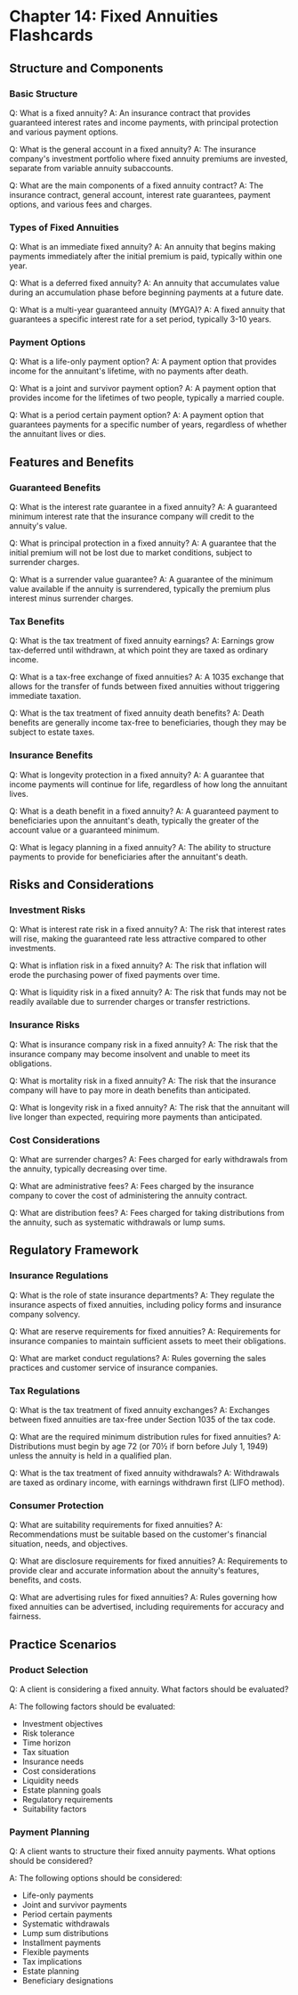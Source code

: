 # Chapter 14: Fixed Annuities Flashcards

## Structure and Components

### Basic Structure
Q: What is a fixed annuity?
A: An insurance contract that provides guaranteed interest rates and income payments, with principal protection and various payment options.

Q: What is the general account in a fixed annuity?
A: The insurance company's investment portfolio where fixed annuity premiums are invested, separate from variable annuity subaccounts.

Q: What are the main components of a fixed annuity contract?
A: The insurance contract, general account, interest rate guarantees, payment options, and various fees and charges.

### Types of Fixed Annuities
Q: What is an immediate fixed annuity?
A: An annuity that begins making payments immediately after the initial premium is paid, typically within one year.

Q: What is a deferred fixed annuity?
A: An annuity that accumulates value during an accumulation phase before beginning payments at a future date.

Q: What is a multi-year guaranteed annuity (MYGA)?
A: A fixed annuity that guarantees a specific interest rate for a set period, typically 3-10 years.

### Payment Options
Q: What is a life-only payment option?
A: A payment option that provides income for the annuitant's lifetime, with no payments after death.

Q: What is a joint and survivor payment option?
A: A payment option that provides income for the lifetimes of two people, typically a married couple.

Q: What is a period certain payment option?
A: A payment option that guarantees payments for a specific number of years, regardless of whether the annuitant lives or dies.

## Features and Benefits

### Guaranteed Benefits
Q: What is the interest rate guarantee in a fixed annuity?
A: A guaranteed minimum interest rate that the insurance company will credit to the annuity's value.

Q: What is principal protection in a fixed annuity?
A: A guarantee that the initial premium will not be lost due to market conditions, subject to surrender charges.

Q: What is a surrender value guarantee?
A: A guarantee of the minimum value available if the annuity is surrendered, typically the premium plus interest minus surrender charges.

### Tax Benefits
Q: What is the tax treatment of fixed annuity earnings?
A: Earnings grow tax-deferred until withdrawn, at which point they are taxed as ordinary income.

Q: What is a tax-free exchange of fixed annuities?
A: A 1035 exchange that allows for the transfer of funds between fixed annuities without triggering immediate taxation.

Q: What is the tax treatment of fixed annuity death benefits?
A: Death benefits are generally income tax-free to beneficiaries, though they may be subject to estate taxes.

### Insurance Benefits
Q: What is longevity protection in a fixed annuity?
A: A guarantee that income payments will continue for life, regardless of how long the annuitant lives.

Q: What is a death benefit in a fixed annuity?
A: A guaranteed payment to beneficiaries upon the annuitant's death, typically the greater of the account value or a guaranteed minimum.

Q: What is legacy planning in a fixed annuity?
A: The ability to structure payments to provide for beneficiaries after the annuitant's death.

## Risks and Considerations

### Investment Risks
Q: What is interest rate risk in a fixed annuity?
A: The risk that interest rates will rise, making the guaranteed rate less attractive compared to other investments.

Q: What is inflation risk in a fixed annuity?
A: The risk that inflation will erode the purchasing power of fixed payments over time.

Q: What is liquidity risk in a fixed annuity?
A: The risk that funds may not be readily available due to surrender charges or transfer restrictions.

### Insurance Risks
Q: What is insurance company risk in a fixed annuity?
A: The risk that the insurance company may become insolvent and unable to meet its obligations.

Q: What is mortality risk in a fixed annuity?
A: The risk that the insurance company will have to pay more in death benefits than anticipated.

Q: What is longevity risk in a fixed annuity?
A: The risk that the annuitant will live longer than expected, requiring more payments than anticipated.

### Cost Considerations
Q: What are surrender charges?
A: Fees charged for early withdrawals from the annuity, typically decreasing over time.

Q: What are administrative fees?
A: Fees charged by the insurance company to cover the cost of administering the annuity contract.

Q: What are distribution fees?
A: Fees charged for taking distributions from the annuity, such as systematic withdrawals or lump sums.

## Regulatory Framework

### Insurance Regulations
Q: What is the role of state insurance departments?
A: They regulate the insurance aspects of fixed annuities, including policy forms and insurance company solvency.

Q: What are reserve requirements for fixed annuities?
A: Requirements for insurance companies to maintain sufficient assets to meet their obligations.

Q: What are market conduct regulations?
A: Rules governing the sales practices and customer service of insurance companies.

### Tax Regulations
Q: What is the tax treatment of fixed annuity exchanges?
A: Exchanges between fixed annuities are tax-free under Section 1035 of the tax code.

Q: What are the required minimum distribution rules for fixed annuities?
A: Distributions must begin by age 72 (or 70½ if born before July 1, 1949) unless the annuity is held in a qualified plan.

Q: What is the tax treatment of fixed annuity withdrawals?
A: Withdrawals are taxed as ordinary income, with earnings withdrawn first (LIFO method).

### Consumer Protection
Q: What are suitability requirements for fixed annuities?
A: Recommendations must be suitable based on the customer's financial situation, needs, and objectives.

Q: What are disclosure requirements for fixed annuities?
A: Requirements to provide clear and accurate information about the annuity's features, benefits, and costs.

Q: What are advertising rules for fixed annuities?
A: Rules governing how fixed annuities can be advertised, including requirements for accuracy and fairness.

## Practice Scenarios

### Product Selection
Q: A client is considering a fixed annuity. What factors should be evaluated?

A: The following factors should be evaluated:
- Investment objectives
- Risk tolerance
- Time horizon
- Tax situation
- Insurance needs
- Cost considerations
- Liquidity needs
- Estate planning goals
- Regulatory requirements
- Suitability factors

### Payment Planning
Q: A client wants to structure their fixed annuity payments. What options should be considered?

A: The following options should be considered:
- Life-only payments
- Joint and survivor payments
- Period certain payments
- Systematic withdrawals
- Lump sum distributions
- Installment payments
- Flexible payments
- Tax implications
- Estate planning
- Beneficiary designations 